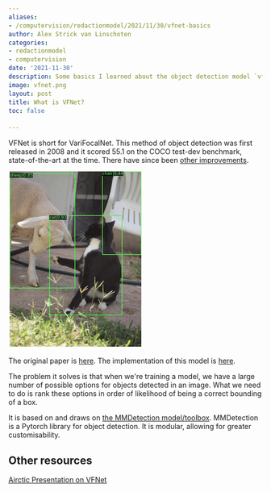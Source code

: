 ```yaml
---
aliases:
- /computervision/redactionmodel/2021/11/30/vfnet-basics
author: Alex Strick van Linschoten
categories:
- redactionmodel
- computervision
date: '2021-11-30'
description: Some basics I learned about the object detection model `vfnet`.
image: vfnet.png
layout: post
title: What is VFNet?
toc: false

---
```


VFNet is short for VariFocalNet. This method of object detection was first released in 2008 and it scored 55.1 on the COCO test-dev benchmark, state-of-the-art at the time. There have since been [other improvements](https://paperswithcode.com/sota/object-detection-on-coco).

![](vfnet-bounding-boxes.png "Bounding boxes to detect objects in an image")

The original paper is [here](https://arxiv.org/abs/2008.13367v2). The implementation of this model is [here](https://github.com/hyz-xmaster/VarifocalNet).

The problem it solves is that when we're training a model, we have a large number of possible options for objects detected in an image. What we need to do is rank these options in order of likelihood of being a correct bounding of a box.

It is based on and draws on [the MMDetection model/toolbox](https://github.com/open-mmlab/mmdetection). MMDetection is a Pytorch library for object detection. It is modular, allowing for greater customisability.

## Other resources

[Airctic Presentation on VFNet](https://www.youtube.com/watch?v=wdlrK-D5K_4)
